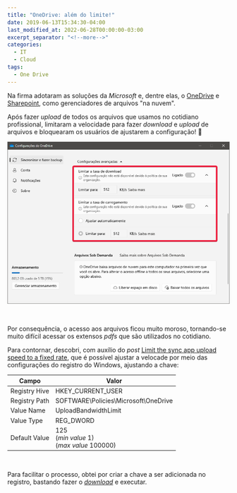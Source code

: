```yaml
---
title: "OneDrive: além do limite!"
date: 2019-06-13T15:34:30-04:00
last_modified_at: 2022-06-28T00:00:00-03:00
excerpt_separator: "<!--more-->"
categories:
  - IT
  - Cloud
tags:
  - One Drive
---
```


Na firma adotaram as soluções da _Microsoft_ e, dentre elas, o [OneDrive](https://www.microsoft.com/pt-br/microsoft-365/onedrive/online-cloud-storage) e [Sharepoint](https://www.microsoft.com/pt-br/microsoft-365/sharepoint/collaboration), como gerenciadores de arquivos "na nuvem".

Após fazer _upload_ de todos os arquivos que usamos no cotidiano profissional, limitaram a velocidade para fazer _download_ e _upload_ de arquivos e bloquearam os usuários de ajustarem a configuração! 💩

![Configurações Avançadas](/assets/attachments/onedrive/OneDrive.png)

<br>

Por consequência, o acesso aos arquivos ficou muito moroso, tornando-se muito difícil acessar os extensos _pdfs_ que são utilizados no cotidiano.

Para contornar, descobri, com auxílio do _post_ [Limit the sync app upload speed to a fixed rate](https://admx.help/?Category=OneDrive&Policy=Microsoft.Policies.OneDriveNGSC::UploadBandwidthLimit), que é possível ajustar a velocade por meio das configurações do registro do Windows, ajustando a chave:

| Campo         | Valor                                          |
| ------------- | ---------------------------------------------- |
| Registry Hive | HKEY_CURRENT_USER                              |
| Registry Path | SOFTWARE\Policies\Microsoft\OneDrive           |
| Value Name    | UploadBandwidthLimit                           |
| Value Type    | REG_DWORD                                      |
| Default Value | 125<br>(_min value_ 1)<br>(_max value_ 100000) |

<br>

Para facilitar o processo, obtei por criar a chave a ser adicionada no registro, bastando fazer o [_download_](/assets/attachments/onedrive/OneDrive%20-%20Limite%20Velocidade.reg)
e executar.
